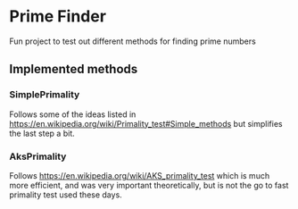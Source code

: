 # Prime Finder

Fun project to test out different methods for finding prime numbers

## Implemented methods

### SimplePrimality

Follows some of the ideas listed in https://en.wikipedia.org/wiki/Primality_test#Simple_methods 
but simplifies the last step a bit.

### AksPrimality

Follows https://en.wikipedia.org/wiki/AKS_primality_test which is much more efficient, and
was very important theoretically, but is not the go to fast primality test used these days.

